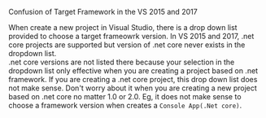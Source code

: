 Confusion of Target Framework in the VS 2015 and 2017

When create a new project in Visual Studio, there is a drop down list provided to choose a target frameowrk version. In VS 2015 and 2017, .net core projects are supported but version of .net core never exists in the dropdown list.  
.net core versions are not listed there because your selection in the dropdown list only effective when you are creating a project based on .net framework. If you are creating a .net core project, this drop down list does not make sense.
Don't worry about it when you are creating a new project based on .net core no matter 1.0 or 2.0. Eg, it does not make sense to choose a framework version when creates a `Console App(.Net core)`.
